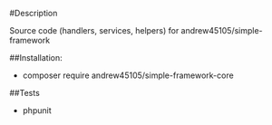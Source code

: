 #Description

Source code (handlers, services, helpers) for andrew45105/simple-framework

##Installation:
* composer require andrew45105/simple-framework-core

##Tests
* phpunit